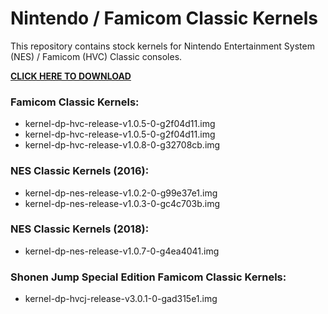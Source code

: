# Nintendo / Famicom Classic Kernels

This repository contains stock kernels for Nintendo Entertainment System (NES) / Famicom (HVC) Classic consoles.

**[CLICK HERE TO DOWNLOAD](https://github.com/MentalBlank/NES-Mini-Kernels/archive/refs/heads/master.zip)**

### Famicom Classic Kernels:

- kernel-dp-hvc-release-v1.0.5-0-g2f04d11.img
- kernel-dp-hvc-release-v1.0.5-0-g2f04d11.img
- kernel-dp-hvc-release-v1.0.8-0-g32708cb.img

### NES Classic Kernels (2016):

- kernel-dp-nes-release-v1.0.2-0-g99e37e1.img
- kernel-dp-nes-release-v1.0.3-0-gc4c703b.img

### NES Classic Kernels (2018):

- kernel-dp-nes-release-v1.0.7-0-g4ea4041.img

### Shonen Jump Special Edition Famicom Classic Kernels:

- kernel-dp-hvcj-release-v3.0.1-0-gad315e1.img
